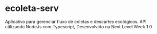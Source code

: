 # ecoleta-serv
Aplicativo para gerenciar fluxo de coletas e descartes ecológicos. API utilizando NodeJs com Typescript, Desenvolvido na Next Level Week 1.0 

